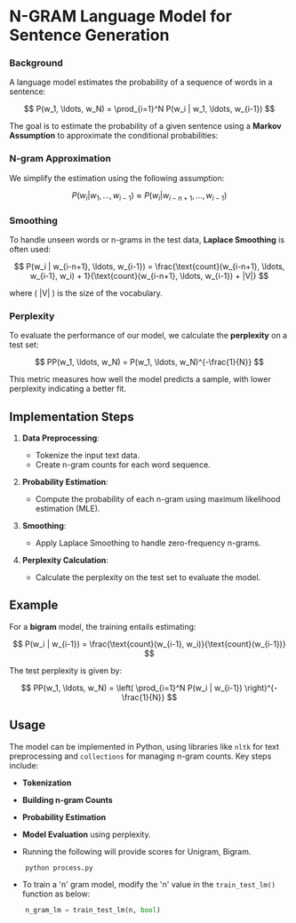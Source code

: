 # N-GRAM Language Model for Sentence Generation

### Background

A language model estimates the probability of a sequence of words in a sentence:

$$ P(w_1, \ldots, w_N) = \prod_{i=1}^N P(w_i | w_1, \ldots, w_{i-1}) $$

The goal is to estimate the probability of a given sentence using a **Markov Assumption** to approximate the conditional probabilities:

### N-gram Approximation
We simplify the estimation using the following assumption:

$$ P(w_i | w_1, \ldots, w_{i-1}) \approx P(w_i | w_{i-n+1}, \ldots, w_{i-1}) $$

### Smoothing
To handle unseen words or n-grams in the test data, **Laplace Smoothing** is often used:

$$ P(w_i | w_{i-n+1}, \ldots, w_{i-1}) = \frac{\text{count}(w_{i-n+1}, \ldots, w_{i-1}, w_i) + 1}{\text{count}(w_{i-n+1}, \ldots, w_{i-1}) + |V|} $$

where \( |V| \) is the size of the vocabulary.

### Perplexity
To evaluate the performance of our model, we calculate the **perplexity** on a test set:

$$ PP(w_1, \ldots, w_N) = P(w_1, \ldots, w_N)^{-\frac{1}{N}} $$

This metric measures how well the model predicts a sample, with lower perplexity indicating a better fit.

## Implementation Steps

1. **Data Preprocessing**:
   - Tokenize the input text data.
   - Create n-gram counts for each word sequence.
   
2. **Probability Estimation**:
   - Compute the probability of each n-gram using maximum likelihood estimation (MLE).
   
3. **Smoothing**:
   - Apply Laplace Smoothing to handle zero-frequency n-grams.
   
4. **Perplexity Calculation**:
   - Calculate the perplexity on the test set to evaluate the model.
   
## Example
For a **bigram** model, the training entails estimating:

$$ P(w_i | w_{i-1}) = \frac{\text{count}(w_{i-1}, w_i)}{\text{count}(w_{i-1})} $$

The test perplexity is given by:

$$ PP(w_1, \ldots, w_N) = \left( \prod_{i=1}^N P(w_i | w_{i-1}) \right)^{-\frac{1}{N}} $$

## Usage

The model can be implemented in Python, using libraries like `nltk` for text preprocessing and `collections` for managing n-gram counts. Key steps include:
- **Tokenization**
- **Building n-gram Counts**
- **Probability Estimation**
- **Model Evaluation** using perplexity.


- Running the following will provide scores for Unigram, Bigram. 

```python
    python process.py
```
- To train a 'n' gram model, modify the 'n' value in the ```train_test_lm()``` function as below:

```python
    n_gram_lm = train_test_lm(n, bool)
```